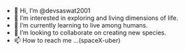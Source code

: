 - 👋 Hi, I’m @devsaswat2001
- 👀 I’m interested in exploring and living dimensions of life.
- 🌱 I’m currently learning to live among humans.
- 💞️ I’m looking to collaborate on creating new species.
- 📫 How to reach me ...(spaceX-uber)

<!---
devsaswat2001/devsaswat2001 is a ✨ special ✨ repository because its `README.md` (this file) appears on your GitHub profile.
You can click the Preview link to take a look at your changes.
--->
